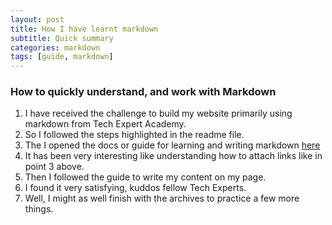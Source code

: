 ```yaml
---
layout: post
title: How I have learnt markdown
subtitle: Quick summary
categories: markdown
tags: [guide, markdown]
---
```

### How to quickly understand, and work with Markdown

1. I have received the challenge to build my website primarily using markdown from Tech Expert Academy.
2. So I followed the steps highlighted in the readme file.
3. The I opened the docs or guide for learning and writing markdown [here](https://www.markdownguide.org/basic-syntax/)
4. It has been very interesting like understanding how to attach links like in point 3 above.
5. Then I followed the guide to write my content on my page.
6. I found it very satisfying, kuddos fellow Tech Experts.
7. Well, I might as well finish with the archives to practice a few more things. 
